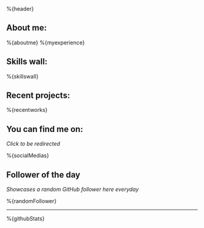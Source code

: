 %{header}

## **About me:**

%{aboutme}
%{myexperience}

## **Skills wall:**

%{skillswall}

## **Recent projects:**

%{recentworks}

## **You can find me on:**

*Click to be redirected*

%{socialMedias}

## **Follower of the day**

*Showcases a random GitHub follower here everyday*

%{randomFollower}

<hr>

%{githubStats}
